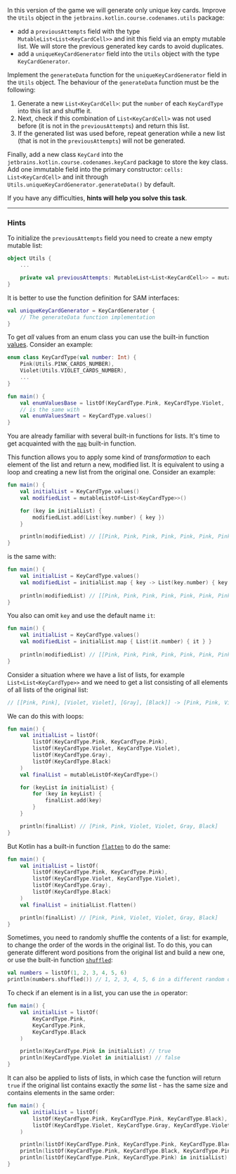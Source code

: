 In this version of the game we will generate only unique key cards.
Improve the `Utils` object in the `jetbrains.kotlin.course.codenames.utils` package:

- add a `previousAttempts` field with the type `MutableList<List<KeyCardCell>>` 
and init this field via an empty mutable list. We will store the previous generated key cards to avoid duplicates.
- add a `uniqueKeyCardGenerator` field into the `Utils` object with the type `KeyCardGenerator`.

Implement the `generateData` function for the `uniqueKeyCardGenerator` field in the `Utils` object.
The behaviour of the `generateData` function must be the following:
1) Generate a new `List<KeyCardCell>`: put the `number` of each `KeyCardType` into this list and shuffle it.
2) Next, check if this combination of `List<KeyCardCell>` was not used before (it is not in the `previousAttempts`) and return this list.
3) If the generated list was used before, repeat generation while a new list (that is not in the `previousAttempts`) will not be generated.

Finally, add a new class `KeyCard` into the `jetbrains.kotlin.course.codenames.keyCard` package to store the key class.
Add one immutable field into the primary constructor: `cells: List<KeyCardCell>` and init through `Utils.uniqueKeyCardGenerator.generateData()` by default.

If you have any difficulties, **hints will help you solve this task**.

----

### Hints

<div class="hint" title="Empty mutable list initialization">

To initialize the `previousAttempts` field you need to create a new empty mutable list:
```kotlin
object Utils {
    ...

    private val previousAttempts: MutableList<List<KeyCardCell>> = mutableListOf()
}
```
</div>

<div class="hint" title="Function definition of the SAM interfaces">

It is better to use the function definition for SAM interfaces:
```kotlin
val uniqueKeyCardGenerator = KeyCardGenerator {
    // The generateData function implementation
}
```
</div>


<div class="hint" title="How to get all values from an enum class?">

To get _all_ values from an enum class you can use the built-in function [values](https://kotlinlang.org/docs/enum-classes.html#working-with-enum-constants).
Consider an example:

```kotlin
enum class KeyCardType(val number: Int) {
    Pink(Utils.PINK_CARDS_NUMBER),
    Violet(Utils.VIOLET_CARDS_NUMBER),
    ...
}

fun main() {
    val enumValuesBase = listOf(KeyCardType.Pink, KeyCardType.Violet, ...)
    // is the same with
    val enumValuesSmart = KeyCardType.values()
}
```
</div>

<div class="hint" title="The map built-in function">

You are already familiar with several built-in functions for lists. 
It's time to get acquainted with the [`map`](https://kotlinlang.org/api/latest/jvm/stdlib/kotlin.collections/map.html) built-in function.

This function allows you to apply some kind of _transformation_ to each element of the list and return a new, modified list. 
It is equivalent to using a loop and creating a new list from the original one. Consider an example:

```kotlin
fun main() {
    val initialList = KeyCardType.values()
    val modifiedList = mutableListOf<List<KeyCardType>>()

    for (key in initialList) {
        modifiedList.add(List(key.number) { key })
    }

    println(modifiedList) // [[Pink, Pink, Pink, Pink, Pink, Pink, Pink, Pink], [Violet, Violet, Violet, Violet, Violet, Violet, Violet, Violet, Violet], [Gray, Gray, Gray, Gray, Gray, Gray, Gray], [Black]]
}
```

is the same with:

```kotlin
fun main() {
    val initialList = KeyCardType.values()
    val modifiedList = initialList.map { key -> List(key.number) { key } }
    
    println(modifiedList) // [[Pink, Pink, Pink, Pink, Pink, Pink, Pink, Pink], [Violet, Violet, Violet, Violet, Violet, Violet, Violet, Violet, Violet], [Gray, Gray, Gray, Gray, Gray, Gray, Gray], [Black]]
}
```

You also can omit `key` and use the default name `it`:
```kotlin
fun main() {
    val initialList = KeyCardType.values()
    val modifiedList = initialList.map { List(it.number) { it } }
    
    println(modifiedList) // [[Pink, Pink, Pink, Pink, Pink, Pink, Pink, Pink], [Violet, Violet, Violet, Violet, Violet, Violet, Violet, Violet, Violet], [Gray, Gray, Gray, Gray, Gray, Gray, Gray], [Black]]
}
```
</div>

<div class="hint" title="How to flat a list of lists into one list?">

Consider a situation where we have a list of lists, for example `List<List<KeyCardType>>` 
and we need to get a list consisting of all elements of all lists of the original list:
```kotlin
// [[Pink, Pink], [Violet, Violet], [Gray], [Black]] -> [Pink, Pink, Violet, Violet, Gray, Black]
```

We can do this with loops:
```kotlin
fun main() {
    val initialList = listOf(
        listOf(KeyCardType.Pink, KeyCardType.Pink),
        listOf(KeyCardType.Violet, KeyCardType.Violet),
        listOf(KeyCardType.Gray),
        listOf(KeyCardType.Black)
    )
    val finalList = mutableListOf<KeyCardType>()

    for (keyList in initialList) {
        for (key in keyList) {
            finalList.add(key)
        }
    }

    println(finalList) // [Pink, Pink, Violet, Violet, Gray, Black]
}
```

But Kotlin has a built-in function [`flatten`](https://kotlinlang.org/api/latest/jvm/stdlib/kotlin.collections/flatten.html) to do the same:
```kotlin
fun main() {
    val initialList = listOf(
        listOf(KeyCardType.Pink, KeyCardType.Pink),
        listOf(KeyCardType.Violet, KeyCardType.Violet),
        listOf(KeyCardType.Gray),
        listOf(KeyCardType.Black)
    )
    val finalList = initialList.flatten()

    println(finalList) // [Pink, Pink, Violet, Violet, Gray, Black]
}
```
</div>

<div class="hint" title="The `shuffled` built-in function">

Sometimes, you need to randomly shuffle the contents of a list: for example,
to change the order of the words in the original list.
To do this, you can generate different word positions from the original list and build a new one,
or use the built-in function [`shuffled`](https://kotlinlang.org/api/latest/jvm/stdlib/kotlin.collections/shuffled.html):

  ```kotlin
  val numbers = listOf(1, 2, 3, 4, 5, 6)
  println(numbers.shuffled()) // 1, 2, 3, 4, 5, 6 in a different random order
  ```
</div>

<div class="hint" title="How to check if an element is in a list?">

To check if an element is in a list, you can use the `in` operator:
```kotlin
fun main() {
    val initialList = listOf(
        KeyCardType.Pink,
        KeyCardType.Pink,
        KeyCardType.Black
    )

    println(KeyCardType.Pink in initialList) // true
    println(KeyCardType.Violet in initialList) // false
}
```

It can also be applied to lists of lists, in which case the function will return `true` if the original list contains 
exactly the _same_ list - has the same size and contains elements in the same order:

```kotlin
fun main() {
    val initialList = listOf(
        listOf(KeyCardType.Pink, KeyCardType.Pink, KeyCardType.Black),
        listOf(KeyCardType.Violet, KeyCardType.Gray, KeyCardType.Violet)
    )

    println(listOf(KeyCardType.Pink, KeyCardType.Pink, KeyCardType.Black) in initialList) // true
    println(listOf(KeyCardType.Pink, KeyCardType.Black, KeyCardType.Pink) in initialList) // false, because of the different order
    println(listOf(KeyCardType.Pink, KeyCardType.Pink) in initialList) // false
}
```
</div>
